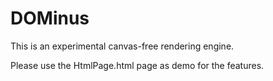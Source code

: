 # DOMinus

This is an experimental canvas-free rendering engine.

Please use the HtmlPage.html page as demo for the features.
